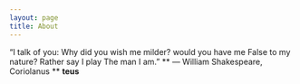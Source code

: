 ```yaml
---
layout: page
title: About
---
```


“I talk of you:
Why did you wish me milder? would you have me
False to my nature? Rather say I play
The man I am.” 
** ― William Shakespeare, Coriolanus **
<b> teus </b>
